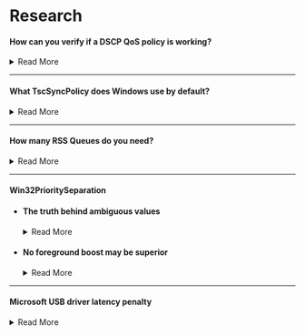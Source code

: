 # Research

#### How can you verify if a DSCP QoS policy is working?

<details>

<summary>Read More</summary>

- Download and install [Microsoft Network Monitor 3.4](https://www.microsoft.com/en-us/download/details.aspx?id=4865)
- Create a new capture

  <img src="../media/network-monitor-new-capture.png" width="450">
- Open a game that you have applied a DSCP value for and enter a game mode in which the game will send and receive packets (e.g an online match, not a local match)
- Press F5 to start logging. After 30 seconds or so press F7 to stop the log
- In the left hand pane, click on the game executable name and click on a packet header. Expand the packet info under **Frame Details** and finally expand the subcategory **Ipv4**. This will reveal the current DSCP value of each frame

  <img src="../media/network-monitor-dscp-value.png" width="400">

</details>

---

#### What TscSyncPolicy does Windows use by default?

<details>

<summary>Read More</summary>
<br>

After searching through the decompiled **ntoskrnl.exe** pseudocode in [Hex-Rays IDA](https://hex-rays.com/products/idahome), I noticed that **HalpTscSyncPolicy** is changed when **TscSyncPolicy** is configured by modifying the BCD store. Despite many claims of enhanced being the default value, there has no been evidence so I decided to find out myself.

We can read **HalpTscSyncPolicy** in a local kernel debugger such as [WinDbg](https://docs.microsoft.com/en-us/windows-hardware/drivers/debugger/debugger-download-tools) in real-time to find out the different values it returns with different bcd store configurations.

**bcdedit.exe /deletevalue tscsyncpolicy** (Windows default)

```
lkd> dd HalpTscSyncPolicy l1
fffff801`2de4a3ac  00000000
```

**bcdedit.exe /set tscsyncpolicy default**

```
lkd> dd HalpTscSyncPolicy l1
fffff803`1dc4a3ac  00000000
```

**bcdedit.exe /set tscsyncpolicy legacy**

```
lkd> dd HalpTscSyncPolicy l1
fffff805`1dc4a3ac  00000001
```

**bcdedit.exe /set tscsyncpolicy enhanced**

```
lkd> dd HalpTscSyncPolicy l1
fffff802`2864a3ac  00000002
```

Conclusion: By default, Windows uses the **default** value, not **enhanced** or **legacy**. Although, the **default** value may correspond to another value which is not exposed by reading the output of **HalpTscSyncPolicy**.

</details>

---

#### How many RSS Queues do you need?

<details>

<summary>Read More</summary>
<br>

[Receive side scaling (RSS) is a network driver technology that enables the efficient distribution of network receive processing across multiple CPUs in multiprocessor systems](https://docs.microsoft.com/en-us/windows-hardware/drivers/network/introduction-to-receive-side-scaling). The amount you should use or need depends on your typical network load. In server environments, a large amount of RSS queues is desirable as receive processing delays will be reduced and ensures that no CPU is heavily loaded. The same concept can be applied to games however the network load differs significantly making it an invalid comparison so I decided to carry out some experiments myself.

I simulated Valorant's network traffic in iperf using two machines (~300kb/s receive in deathmatch) and monitored the network driver's activity in xperf. Please note that RssBaseProcessor is set to 0, so theoretically, CPU 0 and CPU 1 should be handling DPCs/ISRs for ndis.sys.

<img src="../media/300kbps-ndis-xperf-report.png" width="500">

I noticed that despite having RSS queues set to 2, only CPU 1 was primarily handling interrupts for the driver which I assume was due to such little traffic. So I decided to re-test with the same configuration. However, this time I simulated 1Gbps network traffic to verify this.

<img src="../media/1gbps-ndis-xperf-report.png" width="500">

As expected, this scenario demonstrates that both CPU 0 and CPU 1 are handling DPCs/ISRs for ndis.sys.

Conclusion: During online matches, at most two RSS queues/cores are being utilized. However, there is no harm in using more than two but it is important to be aware of the information above as people reserve consecutive cores specifically for the network driver when those core(s) could better be used for another driver or a real-time application. The amount of RSS queues a network adapter has may also determine the quality of the hardware but this is yet to be explored but something to keep in mind.

</details>

---

#### Win32PrioritySeparation

- #### The truth behind ambiguous values


  <details>

  <summary>Read More</summary>
    <br>

  According to the documentation Windows allows up to 0x3F (63 decimal) because the bitmask is made up of 6-bits, so why do values above this exist? what happens if we enter a value greater than the (theoretically) maximum allowed?

  We can read PsPrioritySeparation and PspForegroundQuantum in a local kernel debugger such as WinDbg in real-time and use the quantum index provided in the Windows internals book to find out the different values it returns with different Win32PrioritySeparation entries.

  | PsPrioritySeparation | Foreground boost |
  | -------------------- | ---------------- |
  | 2                    | 3:1              |
  | 1                    | 2:1              |
  | 0                    | 1:1              |

  <img src="../media/w32ps-quantum-index.png" width="600">

  Demonstration with the Windows default, **0x2 (2 decimal)**

  ```
  lkd> dd PsPrioritySeparation L1
  fffff802`3a6fc5c4  00000002

  lkd> db PspForegroundQuantum L3
  fffff802`3a72e874  06 0c 12
  ```

  PspForegroundQuantum returns the values in hexadecimal so we need to convert it to decimal in order to use the tables correctly. ``06 0c 12`` is equivalent to ``6 12 18`` and PsPrioritySeparation returns ``2``. In the tables, this corresponds to short, variable, 3:1. But we already knew this as it is documented by Microsoft, so now lets try an ambiguous value.

  **0xffff3f91 (4294918033 decimal)**

  ```
  lkd> dd PsPrioritySeparation L1
  fffff802`3a6fc5c4  00000001

  lkd> db PspForegroundQuantum L3
  fffff802`3a72e874  0c 18 24
  ```

  ``0c 18 24`` is equivalent to ``12 24 36`` and PsPrioritySeparation returns ``1`` which corresponds to long, variable, 2:1. Nothing special as it seems, this is actually equivalent to values less than the maximum documented value as shown in [this csv](https://raw.githubusercontent.com/djdallmann/GamingPCSetup/master/CONTENT/RESEARCH/FINDINGS/win32prisep0to271.csv). I had the same results while testing various other values.

  Conclusion: Why does Windows allow us to enter values greater than 0x3F (63 decimal) if any value greater than this is equivalent to values less than the maximum documented value? The reason behind this is because the maximum value for a REG_DWORD is 0xFFFFFFFF (4294967295 decimal) and there are no restrictions in place to prevent users to entering a illogical value, so when the kernel reads the Win32PrioritySeparation registry key, it must account for invalid values so it only reads a portion of the entered value. The portion it chooses to read is the first 6-bits of the bitmask which means values greater than 63 are recurring values. The table below consists of all possible values (consistent between client and server editions of Windows as **00** or **11** were not used in **AABB**CC in the bitmask which have different meanings on client/server). The time in milliseconds are based on the modern x86/x64 multiprocessor clock interrupt frequency.

  | **Hexadecimal** | **Decimal** | **Binary** | **Interval** | **Length** | **Foreground QU** | **Background QU** | **Foreground Time (Ms)** | **Background Time(Ms)** |
  | --------------------- | ----------------- | ---------------- | ------------------ | ---------------- | ----------------------- | ----------------------- | ------------------------------ | ----------------------------- |
  | 0x14                  | 20                | 010100           | Long               | Variable         | 12                      | 12                      | 62.50                          | 62.50                         |
  | 0x15                  | 21                | 010101           | Long               | Variable         | 24                      | 12                      | 125.00                         | 62.50                         |
  | 0x16                  | 22                | 010110           | Long               | Variable         | 36                      | 12                      | 187.50                         | 62.50                         |
  | 0x18                  | 24                | 011000           | Long               | Fixed            | 36                      | 36                      | 187.50                         | 187.50                        |
  | 0x24                  | 36                | 100100           | Short              | Variable         | 6                       | 6                       | 31.25                          | 31.25                         |
  | 0x25                  | 37                | 100101           | Short              | Variable         | 12                      | 6                       | 62.50                          | 31.25                         |
  | 0x26                  | 38                | 100110           | Short              | Variable         | 18                      | 6                       | 93.75                          | 31.25                         |
  | 0x28                  | 40                | 101000           | Short              | Fixed            | 18                      | 18                      | 93.75                          | 93.75                         |

  </details>
- #### No foreground boost may be superior


  <details>

  <summary>Read More</summary>
    <br>

  Out of the box, Windows uses 0x2 (2 decimal) which (in terms of foreground boosting) means that the threads of foreground processes get three times as much processor time than the threads of background processes each time they are scheduled for the processor. While this is theoretically desirable when playing a game for example, we need to pause for a moment and think about the potential damage this may be doing.

  We can view the QuantumReset value in a local kernel debugger such as [WinDbg](https://docs.microsoft.com/en-us/windows-hardware/drivers/debugger/debugger-download-tools) in real-time to check what a process's share of the total quantum is.

  ```
  QuantumReset is the default, full quantum of each thread on the system when it
  is replenished This value is cached into each thread of the process, but the KPROCESS
  structure is easier to look at 
  ```

  A script must be used as a sleep delay is required so that the a window can be brought to the front and be made the foreground process.

  Script.txt contents

  ```
  .sleep 1000
  dt nt!_KPROCESS <address> QuantumReset
  ```

  ---

  **Valorant** (game)

  ```
  lkd> $$>a< "script.txt"
      +0x281 QuantumReset : 18 ''
  ```

  **Csrss** (responsible for input)

  ```
  lkd> $$>a< "script.txt"
      +0x281 QuantumReset : 6 ''
  ```

  **System** (Windows kernel)

  ```
  lkd> $$>a< "script.txt"
      +0x281 QuantumReset : 6 ''
  ```

  **Audiodg** (Windows audio)

  ```
  lkd> $$>a< "script.txt"
      +0x281 QuantumReset : 6 ''
  ```

  As you can see above, despite their importance, the game gets three times more CPU times than csrss, kernel and audio threads which can be problematic. If we use no foreground boost, all processes will get as much CPU time as each other (see below). The same result can be achieved with a fixed quantum because it automatically implies no foreground boost can be used

  **Valorant** (game)

  ```
  lkd> $$>a< "script.txt"
      +0x281 QuantumReset : 6 ''
  ```

  **Csrss** (responsible for input)

  ```
  lkd> $$>a< "script.txt"
      +0x281 QuantumReset : 6 ''
  ```

  **System** (Windows kernel)

  ```
  lkd> $$>a< "script.txt"
      +0x281 QuantumReset : 6 ''
  ```

  </details>

---

#### Microsoft USB driver latency penalty

<details>

<summary>Read More</summary>
<br>

On a stock Windows 10 installation, the Wdf01000.sys driver handles USB connectivity but using it comes with a major latency penalty compared to using vendor USB drivers.

**Wdf01000.sys**

<img src="../media/wdf01000-usb-xperf-report.png" width="500">

**amdxhc31.sys** (vendor USB drivers)

<img src="../media/amdxhc31-usb-xperf-report.png" width="500">

Excluding benchmark variation, ISR/DPC count and ISR latency is identical. However, with the vendor drivers, DPC latency was positively impacted and for this reason it would be appropriate to update the USB driver if applicable but your mileage may vary so feel free to benchmark it on your own system.

</details>

<!-- #### Title

<details>

<summary>Read More</summary>
<br>

</details> -->
